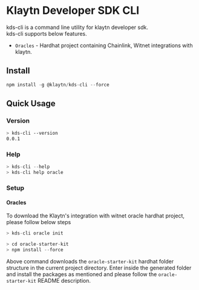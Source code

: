 # Klaytn Developer SDK CLI

kds-cli is a command line utility for klaytn developer sdk. <br/>
kds-cli supports below features.
* `Oracles` - Hardhat project containing Chainlink, Witnet integrations with klaytn.

## Install

```typescript
npm install -g @klaytn/kds-cli --force
```

## Quick Usage

### Version

```bash
> kds-cli --version 
0.0.1
```

### Help

```typescript
> kds-cli --help
> kds-cli help oracle
```
### Setup

#### Oracles

To download the Klaytn's integration with witnet oracle hardhat project, please follow below steps

```typescript
> kds-cli oracle init

> cd oracle-starter-kit
> npm install --force
```

Above command downloads the `oracle-starter-kit` hardhat folder structure in the current project directory. 
Enter inside the generated folder and install the packages as mentioned and please follow the `oracle-starter-kit` README description.